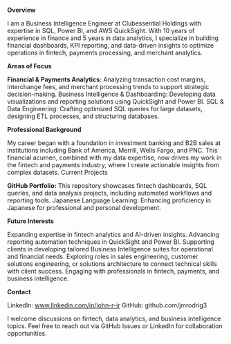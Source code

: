 **Overview**

I am a Business Intelligence Engineer at Clubessential Holdings with expertise in SQL, Power BI, and AWS QuickSight. With 10 years of experience in finance and 5 years in data analytics, I specialize in building financial dashboards, KPI reporting, and data-driven insights to optimize operations in fintech, payments processing, and merchant analytics.

**Areas of Focus**

**Financial & Payments Analytics:** Analyzing transaction cost margins, interchange fees, and merchant processing trends to support strategic decision-making.
Business Intelligence & Dashboarding: Developing data visualizations and reporting solutions using QuickSight and Power BI.
SQL & Data Engineering: Crafting optimized SQL queries for large datasets, designing ETL processes, and structuring databases.

**Professional Background**

My career began with a foundation in investment banking and B2B sales at institutions including Bank of America, Merrill, Wells Fargo, and PNC. This financial acumen, combined with my data expertise, now drives my work in the fintech and payments industry, where I create actionable insights from complex datasets.
Current Projects

**GitHub Portfolio:** This repository showcases fintech dashboards, SQL queries, and data analysis projects, including automated workflows and reporting tools.
Japanese Language Learning: Enhancing proficiency in Japanese for professional and personal development.

**Future Interests**

Expanding expertise in fintech analytics and AI-driven insights.
Advancing reporting automation techniques in QuickSight and Power BI.
Supporting clients in developing tailored Business Intelligence suites for operational and financial needs.
Exploring roles in sales engineering, customer solutions engineering, or solutions architecture to connect technical skills with client success.
Engaging with professionals in fintech, payments, and business intelligence.

**Contact**

LinkedIn: www.linkedin.com/in/john-r-jr
GitHub: github.com/jmrodrig3

I welcome discussions on fintech, data analytics, and business intelligence topics. Feel free to reach out via GitHub Issues or LinkedIn for collaboration opportunities.
